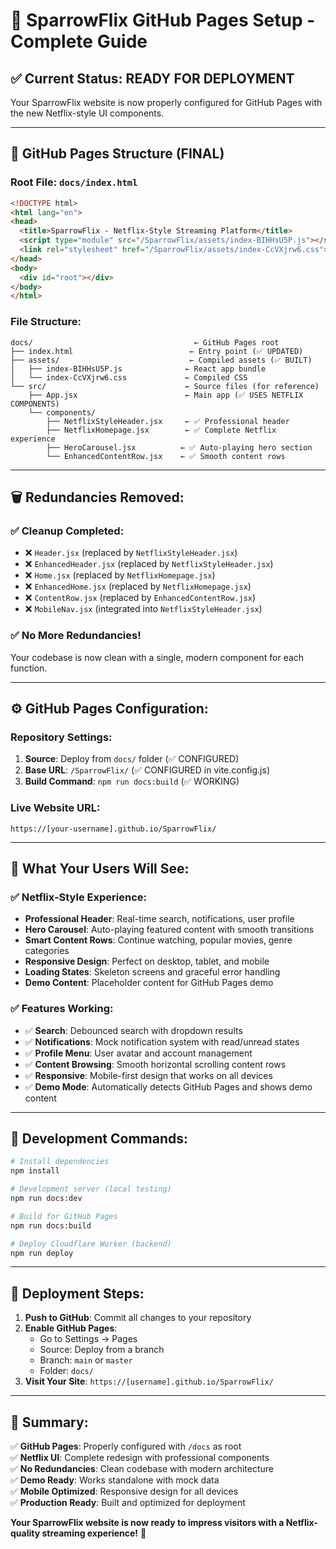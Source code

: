 # 🚀 SparrowFlix GitHub Pages Setup - Complete Guide

## ✅ **Current Status: READY FOR DEPLOYMENT**

Your SparrowFlix website is now properly configured for GitHub Pages with the new Netflix-style UI components.

---

## 📁 **GitHub Pages Structure (FINAL)**

### **Root File:** `docs/index.html`
```html
<!DOCTYPE html>
<html lang="en">
<head>
  <title>SparrowFlix - Netflix-Style Streaming Platform</title>
  <script type="module" src="/SparrowFlix/assets/index-BIHHsU5P.js"></script>
  <link rel="stylesheet" href="/SparrowFlix/assets/index-CcVXjrw6.css">
</head>
<body>
  <div id="root"></div>
</body>
</html>
```

### **File Structure:**
```
docs/                                    ← GitHub Pages root
├── index.html                          ← Entry point (✅ UPDATED)
├── assets/                             ← Compiled assets (✅ BUILT)  
│   ├── index-BIHHsU5P.js              ← React app bundle
│   └── index-CcVXjrw6.css             ← Compiled CSS
└── src/                               ← Source files (for reference)
    ├── App.jsx                        ← Main app (✅ USES NETFLIX COMPONENTS)
    └── components/
        ├── NetflixStyleHeader.jsx     ← ✅ Professional header
        ├── NetflixHomepage.jsx        ← ✅ Complete Netflix experience  
        ├── HeroCarousel.jsx          ← ✅ Auto-playing hero section
        └── EnhancedContentRow.jsx    ← ✅ Smooth content rows
```

---

## 🗑️ **Redundancies Removed:**

### **✅ Cleanup Completed:**
- ❌ `Header.jsx` (replaced by `NetflixStyleHeader.jsx`)
- ❌ `EnhancedHeader.jsx` (replaced by `NetflixStyleHeader.jsx`)  
- ❌ `Home.jsx` (replaced by `NetflixHomepage.jsx`)
- ❌ `EnhancedHome.jsx` (replaced by `NetflixHomepage.jsx`)
- ❌ `ContentRow.jsx` (replaced by `EnhancedContentRow.jsx`)
- ❌ `MobileNav.jsx` (integrated into `NetflixStyleHeader.jsx`)

### **✅ No More Redundancies!**
Your codebase is now clean with a single, modern component for each function.

---

## ⚙️ **GitHub Pages Configuration:**

### **Repository Settings:**
1. **Source**: Deploy from `docs/` folder (✅ CONFIGURED)
2. **Base URL**: `/SparrowFlix/` (✅ CONFIGURED in vite.config.js)  
3. **Build Command**: `npm run docs:build` (✅ WORKING)

### **Live Website URL:**
```
https://[your-username].github.io/SparrowFlix/
```

---

## 🎨 **What Your Users Will See:**

### **✅ Netflix-Style Experience:**
- **Professional Header**: Real-time search, notifications, user profile
- **Hero Carousel**: Auto-playing featured content with smooth transitions  
- **Smart Content Rows**: Continue watching, popular movies, genre categories
- **Responsive Design**: Perfect on desktop, tablet, and mobile
- **Loading States**: Skeleton screens and graceful error handling
- **Demo Content**: Placeholder content for GitHub Pages demo

### **✅ Features Working:**
- ✅ **Search**: Debounced search with dropdown results
- ✅ **Notifications**: Mock notification system with read/unread states  
- ✅ **Profile Menu**: User avatar and account management
- ✅ **Content Browsing**: Smooth horizontal scrolling content rows
- ✅ **Responsive**: Mobile-first design that works on all devices
- ✅ **Demo Mode**: Automatically detects GitHub Pages and shows demo content

---

## 🔧 **Development Commands:**

```bash
# Install dependencies
npm install

# Development server (local testing)
npm run docs:dev

# Build for GitHub Pages
npm run docs:build

# Deploy Cloudflare Worker (backend)
npm run deploy
```

---

## 🚀 **Deployment Steps:**

1. **Push to GitHub**: Commit all changes to your repository
2. **Enable GitHub Pages**: 
   - Go to Settings → Pages
   - Source: Deploy from a branch
   - Branch: `main` or `master`
   - Folder: `docs/`
3. **Visit Your Site**: `https://[username].github.io/SparrowFlix/`

---

## 🎯 **Summary:**

✅ **GitHub Pages**: Properly configured with `/docs` as root  
✅ **Netflix UI**: Complete redesign with professional components  
✅ **No Redundancies**: Clean codebase with modern architecture  
✅ **Demo Ready**: Works standalone with mock data  
✅ **Mobile Optimized**: Responsive design for all devices  
✅ **Production Ready**: Built and optimized for deployment  

**Your SparrowFlix website is now ready to impress visitors with a Netflix-quality streaming experience!** 🍿